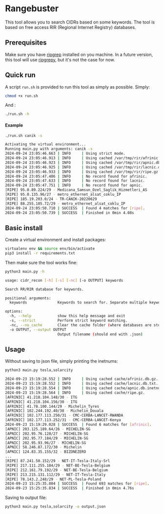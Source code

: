 # Rangebuster

This tool allows you to search CIDRs based on some keywords. The tool is based on free access RIR (Regional Internet Registry) databases. 

## Prerequisites

Make sure you have [ripgrep](https://github.com/BurntSushi/ripgrep) installed on you machine. In a future version, this tool will use [ripgrepy](https://pypi.org/project/ripgrepy/), but it's not the case for now.

## Quick run

A script `run.sh` is provided to run this tool as simply as possible. Simply: 

```bash
chmod +x run.sh
```
And :

```bash
./run.sh -h
```

#### Example

```bash
./run.sh canik -s

Activating the virtual environment...
Running main.py with arguments: canik -s
2024-09-24 23:05:46.663 | INFO     | Using strict mode.
2024-09-24 23:05:46.913 | INFO     | Using cached /var/tmp/rir/afrinic.db.gz.
2024-09-24 23:05:46.923 | INFO     | Using cached /var/tmp/rir/apnic.db.inetnum.gz.
2024-09-24 23:05:46.925 | INFO     | Using cached /var/tmp/rir/lacnic.db.txt.
2024-09-24 23:05:46.933 | INFO     | Using cached /var/tmp/rir/ripe.gz.
2024-09-24 23:05:47.406 | INFO     | No record found for afrinic.
2024-09-24 23:05:47.633 | INFO     | No record found for lacnic.
2024-09-24 23:05:47.751 | INFO     | No record found for apnic.
[RIPE] 95.0.89.224/29 - Medicana_Samsun_Ozel_Saglik_Hizmetleri_AS
[RIPE] 95.0.135.96/27 - metro_ethernet_alsat_coklu_IP
[RIPE] 185.19.203.0/24 - TR-CANIK-20220629
[RIPE] 88.255.105.72/29 - metro_ethernet_alsat_coklu_IP
2024-09-24 23:05:50.710 | SUCCESS  | Found 4 matches for [ripe].
2024-09-24 23:05:50.739 | SUCCESS  | Finished in 0min 4.08s
```

## Basic install

Create a virtual environment and install packages: 

```bash
virtualenv env && source env/bin/activate
pip3 install -r requirements.txt
```

Then make sure the tool works fine:

```bash
python3 main.py -h

usage: cidr_recon [-h] [-s] [-nc] [-o OUTPUT] keywords

Search RR/RIR database for keywords.

positional arguments:
  keywords              Keywords to search for. Separate multiple keywords with commas.

options:
  -h, --help            show this help message and exit
  -s, --strict          Perform strict keyword matching.
  -nc, --no_cache       Clear the cache folder (where databases are stored).
  -o OUTPUT, --output OUTPUT
                        Output filename (should end with .json)
```

## Usage

Without saving to json file, simply printing the inetnums:

```bash
python3 main.py tesla,solarcity

2024-09-23 15:19:28.552 | INFO     | Using cached cache/afrinic.db.gz.
2024-09-23 15:19:28.552 | INFO     | Using cached cache/lacnic.db.txt.
2024-09-23 15:19:28.554 | INFO     | Using cached cache/apnic.db.inetnum.gz.
2024-09-23 15:19:28.564 | INFO     | Using cached cache/ripe.gz.
[AFRINIC] 41.218.104.148/30 - ITG
[AFRINIC] 41.218.104.156/30 - ITG
[AFRINIC] 41.78.100.144/29 - Michelin_Tyres
[AFRINIC] 102.244.192.40/30 - Michelin_Douala
[AFRINIC] 102.177.113.250/31 - CMC-CERBA-LANCET-RWANDA
[AFRINIC] 102.177.113.252/31 - CMC-CERBA-LANCET-Kenya
2024-09-23 15:19:29.028 | SUCCESS  | Found 6 matches for [afrinic].
[APNIC] 203.125.189.64/26 - MICHELIN-SG
[APNIC] 202.95.76.128/27 - MICHELIN-SG
[APNIC] 202.95.77.184/29 - MICHELIN-SG
[APNIC] 202.95.93.96/27 - MICHELIN-SG
[APNIC] 58.246.87.172/30 - Michelin
[APNIC] 124.83.35.155/32 - BIZONEZERO
...
[RIPE] 87.241.50.152/29 - NET-IT-Tesla-Italy-Srl
[RIPE] 217.111.255.184/29 - NET-BE-Tesla-Belgium
[RIPE] 212.161.79.192/29 - NET-BE-Tesla-Belgium
[RIPE] 213.215.131.112/29 - NET-IT-Tesla-Italy
[RIPE] 78.143.2.248/29 - NET-PL-Tesla-Poland
2024-09-23 15:25:35.804 | SUCCESS  | Found 693 matches for [ripe].
2024-09-23 15:25:35.834 | SUCCESS  | Finished in 0min 4.76s
```

Saving to output file:

```bash
python3 main.py tesla,solarcity -o output.json
```
